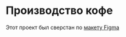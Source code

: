 # Производство кофе
Этот проект был сверстан по [макету Figma](https://www.figma.com/file/jJnGuqK91ZHY7duq1gRzvg/Landing-page---%D0%9F%D1%80%D0%BE%D0%B8%D0%B7%D0%B2%D0%BE%D0%B4%D1%81%D1%82%D0%B2%D0%BE-%D0%BA%D0%BE%D1%84%D0%B5?type=design&node-id=0-1&mode=design&t=tPP8aLIPjyoiJSpi-0)